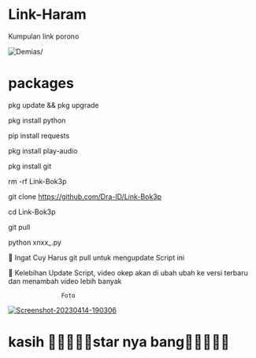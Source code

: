 # Link-Haram
Kumpulan link porono
<p align=left> <img src=https://komarev.com/ghpvc/?username=vindragaming alt=Demias/> </p>

# packages
pkg update && pkg upgrade

pkg install python 

pip install requests 

pkg install play-audio 

pkg install git

rm -rf Link-Bok3p 

git clone https://github.com/Dra-ID/Link-Bok3p

cd Link-Bok3p 

git pull

python xnxx_.py

📢 Ingat Cuy Harus git pull untuk mengupdate Script ini

📢 Kelebihan Update Script, video okep akan di ubah ubah ke versi terbaru dan menambah video lebih banyak 

                   Foto
<a href="https://ibb.co/L10qP4G"><img src="https://i.ibb.co/M7gjhqX/Screenshot-20230414-190306.jpg" alt="Screenshot-20230414-190306" border="0"></a>
# kasih 🌟🌟🌟🌟🌟star nya bang🌟🌟🌟🌟🌟
